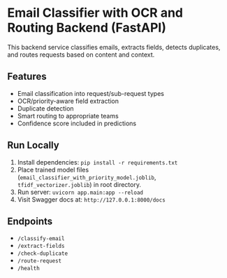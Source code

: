 
# Email Classifier with OCR and Routing Backend (FastAPI)

This backend service classifies emails, extracts fields, detects duplicates, and routes requests based on content and context.

## Features
- Email classification into request/sub-request types
- OCR/priority-aware field extraction
- Duplicate detection
- Smart routing to appropriate teams
- Confidence score included in predictions

## Run Locally
1. Install dependencies: `pip install -r requirements.txt`
2. Place trained model files (`email_classifier_with_priority_model.joblib`, `tfidf_vectorizer.joblib`) in root directory.
3. Run server: `uvicorn app.main:app --reload`
4. Visit Swagger docs at: `http://127.0.0.1:8000/docs`

## Endpoints
- `/classify-email`
- `/extract-fields`
- `/check-duplicate`
- `/route-request`
- `/health`
